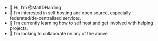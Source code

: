 - 👋 Hi, I’m @MattDHarding
- 👀 I’m interested in self hosting and open source, especially federated/de-centralised services.
- 🌱 I’m currently learning how to self host and get involved with helping projects.
- 💞️ I’m looking to collaborate on any of the above

<!---
MattDHarding/MattDHarding is a ✨ special ✨ repository because its `README.md` (this file) appears on your GitHub profile.
You can click the Preview link to take a look at your changes.
--->
